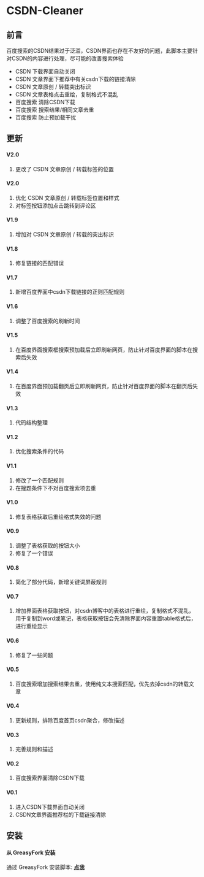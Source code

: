 # CSDN-Cleaner
## 前言
百度搜索的CSDN结果过于泛滥，CSDN界面也存在不友好的问题，此脚本主要针对CSDN的内容进行处理，尽可能的改善搜索体验

* CSDN 下载界面自动关闭
* CSDN 文章界面下推荐中有关csdn下载的链接清除
* CSDN 文章原创 / 转载突出标识
* CSDN 文章表格点击重绘，复制格式不混乱
* 百度搜索 清除CSDN下载
* 百度搜索 搜索结果/相同文章去重
* 百度搜索 防止预加载干扰

## 更新
#### V2.0
1. 更改了 CSDN 文章原创 / 转载标签的位置

#### V2.0
1. 优化 CSDN 文章原创 / 转载标签位置和样式
2. 对标签按钮添加点击跳转到评论区

#### V1.9
1. 增加对 CSDN 文章原创 / 转载的突出标识

#### V1.8
1. 修复链接的匹配错误

#### V1.7
1. 新增百度界面中csdn下载链接的正则匹配规则

#### V1.6
1. 调整了百度搜索的刷新时间

#### V1.5
1. 在百度界面搜索框搜索预加载后立即刷新网页，防止针对百度界面的脚本在搜索后失效

#### V1.4
1. 在百度界面预加载翻页后立即刷新网页，防止针对百度界面的脚本在翻页后失效

#### V1.3
1. 代码结构整理

#### V1.2
1. 优化搜索条件的代码

#### V1.1
1. 修改了一个匹配规则
2. 在搜题条件下不对百度搜索项去重

#### V1.0
1. 修复表格获取后重绘格式失效的问题

#### V0.9
1. 调整了表格获取的按钮大小
2. 修复了一个错误

#### V0.8
1. 简化了部分代码，新增关键词屏蔽规则

#### V0.7
1. 增加界面表格获取按钮，对csdn博客中的表格进行重绘，复制格式不混乱，用于复制到word或笔记，表格获取按钮会先清除界面内容重置table格式后，进行重绘显示

#### V0.6
1. 修复了一些问题

#### V0.5
1. 百度搜索增加搜索结果去重，使用纯文本搜索匹配，优先去掉csdn的转载文章

#### V0.4
1. 更新规则，排除百度首页csdn聚合，修改描述

#### V0.3
1. 完善规则和描述

#### V0.2
1. 百度搜索界面清除CSDN下载

#### V0.1
1. 进入CSDN下载界面自动关闭
2. CSDN文章界面推荐栏的下载链接清除

## 安装
#### 从 GreasyFork 安装
通过 GreasyFork 安装脚本: **[点我](https://greasyfork.org/zh-CN/scripts/427841)**  

